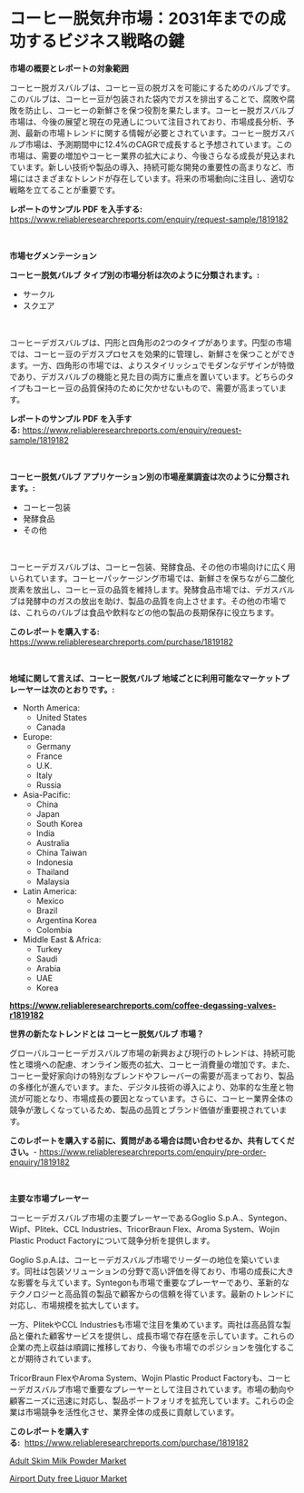 <p><h1>コーヒー脱気弁市場：2031年までの成功するビジネス戦略の鍵</h1></p><p><strong>市場の概要とレポートの対象範囲</strong></p>
<p><p>コーヒー脱ガスバルブは、コーヒー豆の脱ガスを可能にするためのバルブです。このバルブは、コーヒー豆が包装された袋内でガスを排出することで、腐敗や腐敗を防止し、コーヒーの新鮮さを保つ役割を果たします。コーヒー脱ガスバルブ市場は、今後の展望と現在の見通しについて注目されており、市場成長分析、予測、最新の市場トレンドに関する情報が必要とされています。コーヒー脱ガスバルブ市場は、予測期間中に12.4%のCAGRで成長すると予想されています。この市場は、需要の増加やコーヒー業界の拡大により、今後さらなる成長が見込まれています。新しい技術や製品の導入、持続可能な開発の重要性の高まりなど、市場にはさまざまなトレンドが存在しています。将来の市場動向に注目し、適切な戦略を立てることが重要です。</p></p>
<p><strong>レポートのサンプル PDF を入手する:</strong> <a href="https://www.reliableresearchreports.com/enquiry/request-sample/1819182">https://www.reliableresearchreports.com/enquiry/request-sample/1819182</a></p>
<p>&nbsp;</p>
<p><strong>市場セグメンテーション</strong></p>
<p><strong>コーヒー脱気バルブ タイプ別の市場分析は次のように分類されます。:</strong></p>
<p><ul><li>サークル</li><li>スクエア</li></ul></p>
<p>&nbsp;</p>
<p><p>コーヒーデガスバルブは、円形と四角形の2つのタイプがあります。円型の市場では、コーヒー豆のデガスプロセスを効果的に管理し、新鮮さを保つことができます。一方、四角形の市場では、よりスタイリッシュでモダンなデザインが特徴であり、デガスバルブの機能と見た目の両方に重点を置いています。どちらのタイプもコーヒー豆の品質保持のために欠かせないもので、需要が高まっています。</p></p>
<p><strong>レポートのサンプル PDF を入手する:</strong>&nbsp;<a href="https://www.reliableresearchreports.com/enquiry/request-sample/1819182">https://www.reliableresearchreports.com/enquiry/request-sample/1819182</a></p>
<p>&nbsp;</p>
<p><strong> コーヒー脱気バルブ アプリケーション別の市場産業調査は次のように分類されます。:</strong></p>
<p><ul><li>コーヒー包装</li><li>発酵食品</li><li>その他</li></ul></p>
<p>&nbsp;</p>
<p><p>コーヒーデガスバルブは、コーヒー包装、発酵食品、その他の市場向けに広く用いられています。コーヒーパッケージング市場では、新鮮さを保ちながら二酸化炭素を放出し、コーヒー豆の品質を維持します。発酵食品市場では、デガスバルブは発酵中のガスの放出を助け、製品の品質を向上させます。その他の市場では、これらのバルブは食品や飲料などの他の製品の長期保存に役立ちます。</p></p>
<p><strong>このレポートを購入する:</strong>&nbsp; <a href="https://www.reliableresearchreports.com/purchase/1819182">https://www.reliableresearchreports.com/purchase/1819182</a></p>
<p>&nbsp;</p>
<p><strong>地域に関して言えば、コーヒー脱気バルブ 地域ごとに利用可能なマーケットプレーヤーは次のとおりです。:</strong></p>
<p><ul>
    <li>
        North America:
        <ul>
            <li>United States</li>
            <li>Canada</li>
        </ul>
    </li>
    <li>
        Europe:
        <ul>
            <li>Germany</li>
            <li>France</li>
            <li>U.K.</li>
            <li>Italy</li>
            <li>Russia</li>
        </ul>
    </li>
    <li>
        Asia-Pacific:
        <ul>
            <li>China</li>
            <li>Japan</li>
            <li>South Korea</li>
            <li>India</li>
            <li>Australia</li>
            <li>China Taiwan</li>
            <li>Indonesia</li>
            <li>Thailand</li>
            <li>Malaysia</li>
        </ul>
    </li>
    <li>
        Latin America:
        <ul>
            <li>Mexico</li>
            <li>Brazil</li>
            <li>Argentina Korea</li>
            <li>Colombia</li>
        </ul>
    </li>
    <li>
        Middle East & Africa:
        <ul>
            <li>Turkey</li>
            <li>Saudi</li>
            <li>Arabia</li>
            <li>UAE</li>
            <li>Korea</li>
        </ul>
    </li>
    </ul></p>
<p><strong><a href="https://www.reliableresearchreports.com/coffee-degassing-valves-r1819182">https://www.reliableresearchreports.com/coffee-degassing-valves-r1819182</a></strong>&nbsp;</p>
<p><strong>世界の新たなトレンドとは コーヒー脱気バルブ 市場？</strong></p>
<p><p>グローバルコーヒーデガスバルブ市場の新興および現行のトレンドは、持続可能性と環境への配慮、オンライン販売の拡大、コーヒー消費量の増加です。また、コーヒー愛好家向けの特別なブレンドやフレーバーの需要が高まっており、製品の多様化が進んでいます。また、デジタル技術の導入により、効率的な生産と物流が可能となり、市場成長の要因となっています。さらに、コーヒー業界全体の競争が激しくなっているため、製品の品質とブランド価値が重要視されています。</p></p>
<p><strong>このレポートを購入する前に、質問がある場合は問い合わせるか、共有してください。</strong>- <a href="https://www.reliableresearchreports.com/enquiry/pre-order-enquiry/1819182">https://www.reliableresearchreports.com/enquiry/pre-order-enquiry/1819182</a></p>
<p>&nbsp;</p>
<p><strong>主要な市場プレーヤー</strong></p>
<p><p>コーヒーデガスバルブ市場の主要プレーヤーであるGoglio S.p.A.、Syntegon、Wipf、Plitek、CCL Industries、TricorBraun Flex、Aroma System、Wojin Plastic Product Factoryについて競争分析を提供します。</p><p>Goglio S.p.A.は、コーヒーデガスバルブ市場でリーダーの地位を築いています。同社は包装ソリューションの分野で高い評価を得ており、市場の成長に大きな影響を与えています。Syntegonも市場で重要なプレーヤーであり、革新的なテクノロジーと高品質の製品で顧客からの信頼を得ています。最新のトレンドに対応し、市場規模を拡大しています。</p><p>一方、PlitekやCCL Industriesも市場で注目を集めています。両社は高品質な製品と優れた顧客サービスを提供し、成長市場で存在感を示しています。これらの企業の売上収益は順調に推移しており、今後も市場でのポジションを強化することが期待されています。</p><p>TricorBraun FlexやAroma System、Wojin Plastic Product Factoryも、コーヒーデガスバルブ市場で重要なプレーヤーとして注目されています。市場の動向や顧客ニーズに迅速に対応し、製品ポートフォリオを拡充しています。これらの企業は市場競争を活性化させ、業界全体の成長に貢献しています。</p></p>
<p><strong>このレポートを購入する:</strong>&nbsp;&nbsp;<a href="https://www.reliableresearchreports.com/purchase/1819182">https://www.reliableresearchreports.com/purchase/1819182</a></p>
<p><p><a href="https://crocus-run-b5a.notion.site/Adult-Skim-Milk-Powder-Market-Research-Report-Its-History-and-Forecast-2024-to-2031-2d4c85067e764572922be5441c5ecd11">Adult Skim Milk Powder Market</a></p><p><a href="https://metal-farmhouse-e95.notion.site/Airport-Duty-free-Liquor-Market-Size-CAGR-Trends-2024-2030-a23887b917a94d23bfbcfdf6901a1c8b">Airport Duty free Liquor Market</a></p></p>